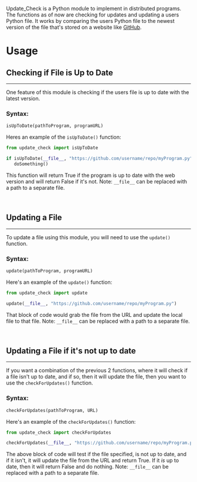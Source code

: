 Update_Check is a Python module to implement in distributed programs. The functions as of now are checking for updates and updating a users Python file. It works by comparing the users Python file to the newest version of the file that's stored on a website like [GitHub](https://github.com).

# Usage
## Checking if File is Up to Date
----
One feature of this module is checking if the users file is up to date with the latest version. 
### Syntax:
```python
isUpToDate(pathToProgram, programURL)
```
Heres an example of the ``isUpToDate()`` function:


```python
from update_check import isUpToDate

if isUpToDate(__file__, "https://github.com/username/repo/myProgram.py") == False:
   doSomething()
```


This function will return True if the program is up to date with the web version and will return False if it's not. Note: ``__file__`` can be replaced with a path to a separate file.

&nbsp;

## Updating a File
----
To update a file using this module, you will need to use the ``update()`` function.
### Syntax:
```python
update(pathToProgram, programURL)
```

Here's an example of the ``update()`` function:


```python
from update_check import update

update(__file__, "https://github.com/username/repo/myProgram.py")
```


That block of code would grab the file from the URL and update the local file to that file. Note: ``__file__`` can be replaced with a path to a separate file.

&nbsp;

## Updating a File if it's not up to date
----
If you want a combination of the previous 2 functions, where it will check if a file isn't up to date, and if so, then it will update the file, then you want to use the ``checkForUpdates()`` function.
### Syntax:
```python
checkForUpdates(pathToProgram, URL)
```
Here's an example of the ``checkForUpdates()`` function:


```python
from update_check import checkForUpdates

checkForUpdates(__file__, "https://github.com/username/repo/myProgram.py")
```


The above block of code will test if the file specified, is not up to date, and if it isn't, it will update the file from the URL and return True. If it *is* up to date, then it will return False and do nothing. Note: ``__file__`` can be replaced with a path to a separate file.